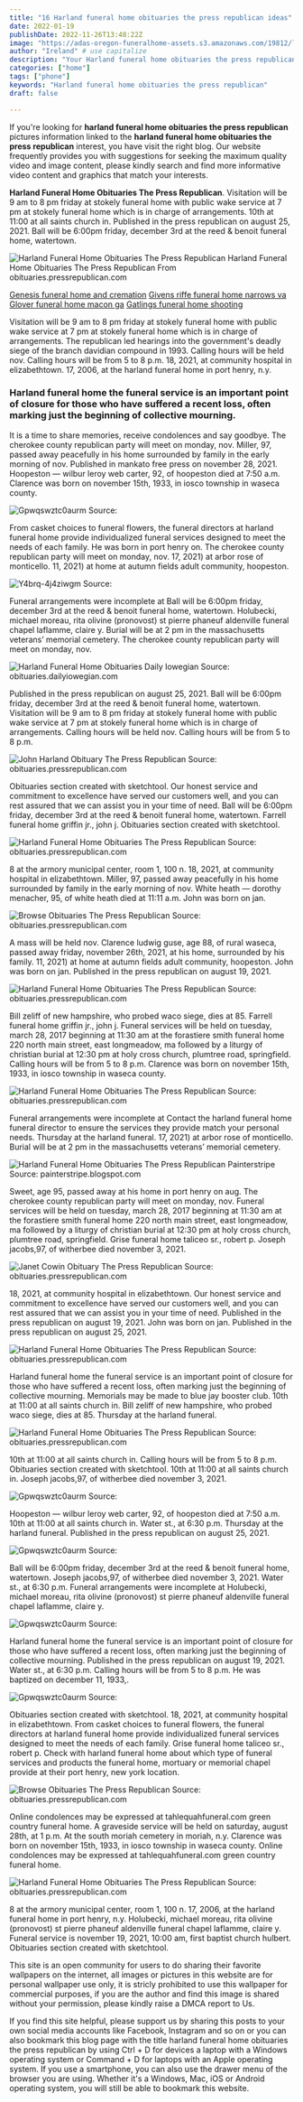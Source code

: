 ```yaml
---
title: "16 Harland funeral home obituaries the press republican ideas"
date: 2022-01-19
publishDate: 2022-11-26T13:48:22Z
image: "https://adas-oregon-funeralhome-assets.s3.amazonaws.com/19812/logo/5945217aa863118c1bc5010a3b15.png"
author: "Ireland" # use capitalize
description: "Your Harland funeral home obituaries the press republican images are available. Harland funeral home obituaries the press republican are a topic that is being searched for and liked by netizens today. You can Find and Download the Harland funeral home obituaries the press republican files here. Download all free photos and vectors."
categories: ["home"]
tags: ["phone"]
keywords: "Harland funeral home obituaries the press republican"
draft: false

---
```


If you're looking for **harland funeral home obituaries the press republican** pictures information linked to the **harland funeral home obituaries the press republican** interest, you have visit the right  blog.  Our website frequently  provides you with  suggestions  for seeking  the maximum  quality video and image  content, please kindly search and find more informative video content and graphics  that match your interests.

**Harland Funeral Home Obituaries The Press Republican**. Visitation will be 9 am to 8 pm friday at stokely funeral home with public wake service at 7 pm at stokely funeral home which is in charge of arrangements. 10th at 11:00 at all saints church in. Published in the press republican on august 25, 2021. Ball will be 6:00pm friday, december 3rd at the reed &amp; benoit funeral home, watertown.

![Harland Funeral Home Obituaries The Press Republican](https://cdn-otf-cas.prfct.cc/dfs1/eyJ3IjoxODAsImgiOjE4MCwiZCI6NzIsIm0iOiJKUEciLCJ1cmwiOiJodHRwOlwvXC9hZGFzLW9yZWdvbi1jYXMtb2JpdHMuczMuYW1hem9uYXdzLmNvbVwvcGhvdG9zXC9jcmVhdGVfc3RvcnlcLzVjODA0ODNjYjIyYmFcL2UwMWMwNTgxYjRlYmYzYWMzYTlmZTJjZDc5ZTAifQ== "Harland Funeral Home Obituaries The Press Republican")
Harland Funeral Home Obituaries The Press Republican From obituaries.pressrepublican.com

[Genesis funeral home and cremation](/genesis-funeral-home-and-cremation/)
[Givens riffe funeral home narrows va](/givens-riffe-funeral-home-narrows-va/)
[Glover funeral home macon ga](/glover-funeral-home-macon-ga/)
[Gatlings funeral home shooting](/gatlings-funeral-home-shooting/)

Visitation will be 9 am to 8 pm friday at stokely funeral home with public wake service at 7 pm at stokely funeral home which is in charge of arrangements. The republican led hearings into the government&#039;s deadly siege of the branch davidian compound in 1993. Calling hours will be held nov. Calling hours will be from 5 to 8 p.m. 18, 2021, at community hospital in elizabethtown. 17, 2006, at the harland funeral home in port henry, n.y.

### Harland funeral home the funeral service is an important point of closure for those who have suffered a recent loss, often marking just the beginning of collective mourning.

It is a time to share memories, receive condolences and say goodbye. The cherokee county republican party will meet on monday, nov. Miller, 97, passed away peacefully in his home surrounded by family in the early morning of nov. Published in mankato free press on november 28, 2021. Hoopeston — wilbur leroy web carter, 92, of hoopeston died at 7:50 a.m. Clarence was born on november 15th, 1933, in iosco township in waseca county.


![Gpwqswztc0aurm](https://cdn-otf-cas.prfct.cc/dfs1/eyJkIjo3MiwieCI6IjAiLCJ5IjoiMyIsImN3IjoiNDI0IiwiY2giOiI1NDUuMzUxNzI0MTM3OTMxIiwicm8iOiIwIiwiY3IiOiIxIiwidyI6MTgwLCJoIjoxODAsInVybCI6Imh0dHA6XC9cL2FkYXMtb3JlZ29uLWNhcy1vYml0cy5zMy5hbWF6b25hd3MuY29tXC9waG90b3NcL2NyZWF0ZV9zdG9yeVwvNjFhZTBmYTcwMjUzNVwvODU1YjFiYmNhZTJiZGJjODNkMjBjYzZjZDg4NC5qcGciLCJtIjoiSlBHIn0= "Gpwqswztc0aurm")
Source: 

From casket choices to funeral flowers, the funeral directors at harland funeral home provide individualized funeral services designed to meet the needs of each family. He was born in port henry on. The cherokee county republican party will meet on monday, nov. 17, 2021) at arbor rose of monticello. 11, 2021) at home at autumn fields adult community, hoopeston.

![Y4brq-4j4ziwgm](https://cdn-otf-cas.prfct.cc/dfs1/eyJkIjo3MiwieCI6IjAiLCJ5IjoiMCIsImN3IjoiNTE0IiwiY2giOiI2NjEuMTEwMzQ0ODI3NTg2MiIsInJvIjoiMCIsImNyIjoiMSIsInciOjUxNCwiaCI6MzEyLCJ1cmwiOiJodHRwczpcL1wvYWRhcy1vcmVnb24tY2FzLW9iaXRzLnMzLmFtYXpvbmF3cy5jb21cL3Bob3Rvc1wvY3JlYXRlX3N0b3J5XC82MWFhNDJmZThjNTllXC9iNzVlYjBhMzE3MDEzN2M2MjIyNjhiYTM2YTYyLmpwZyJ9 "Y4brq-4j4ziwgm")
Source: 

Funeral arrangements were incomplete at Ball will be 6:00pm friday, december 3rd at the reed &amp; benoit funeral home, watertown. Holubecki, michael moreau, rita olivine (pronovost) st pierre phaneuf aldenville funeral chapel laflamme, claire y. Burial will be at 2 pm in the massachusetts veterans’ memorial cemetery. The cherokee county republican party will meet on monday, nov.

![Harland Funeral Home Obituaries Daily Iowegian](https://cdn-otf-cas.prfct.cc/dfs1/eyJkIjo3MiwieCI6IjAiLCJ5IjoiMzAiLCJjdyI6Ijk0OSIsImNoIjoiMTIyMC42MTAzNDQ4Mjc1ODYyIiwicm8iOiIwIiwiY3IiOiIxIiwidyI6MTgwLCJoIjoxODAsInVybCI6Imh0dHA6XC9cL2FkYXMtb3JlZ29uLWNhcy1vYml0cy5zMy5hbWF6b25hd3MuY29tXC9waG90b3NcL2NyZWF0ZV9zdG9yeVwvNjBhZDE1MmIxMDA2N1wvOWFhYzJhMWY1MDBmNDhhN2U1ZWYxZWQ2OGUwMy5qcGciLCJtIjoiSlBHIn0= "Harland Funeral Home Obituaries Daily Iowegian")
Source: obituaries.dailyiowegian.com

Published in the press republican on august 25, 2021. Ball will be 6:00pm friday, december 3rd at the reed &amp; benoit funeral home, watertown. Visitation will be 9 am to 8 pm friday at stokely funeral home with public wake service at 7 pm at stokely funeral home which is in charge of arrangements. Calling hours will be held nov. Calling hours will be from 5 to 8 p.m.

![John Harland Obituary The Press Republican](https://cdn-otf-cas.prfct.cc/dfs1/eyJ3Ijo2MDAsImgiOjYwMCwiZCI6NzIsInVybCI6Imh0dHBzOlwvXC9hZGFzLW9yZWdvbi1jYXMtb2JpdHMuczMuYW1hem9uYXdzLmNvbVwvcGhvdG9zXC9jcmVhdGVfc3RvcnlcLzU5NDAzMjc4NGEwZmZcLzMwZDgyZTNkZjBkZmU5YTA1MzJlNTA1OTQ3OWIuanBnIn0= "John Harland Obituary The Press Republican")
Source: obituaries.pressrepublican.com

Obituaries section created with sketchtool. Our honest service and commitment to excellence have served our customers well, and you can rest assured that we can assist you in your time of need. Ball will be 6:00pm friday, december 3rd at the reed &amp; benoit funeral home, watertown. Farrell funeral home griffin jr., john j. Obituaries section created with sketchtool.

![Harland Funeral Home Obituaries The Press Republican](https://cdn-otf-cas.prfct.cc/dfs1/eyJ3IjoxODAsImgiOjE4MCwiZCI6NzIsIm0iOiJKUEciLCJ1cmwiOiJodHRwOlwvXC9hZGFzLW9yZWdvbi1jYXMtb2JpdHMuczMuYW1hem9uYXdzLmNvbVwvcGhvdG9zXC9jcmVhdGVfc3RvcnlcLzU4YjFkOWI2ODE5NjNcL2EzYjZlOGY0MWFiYWM4MTY4NTViZGI0ZjIzOWEuanBnIn0= "Harland Funeral Home Obituaries The Press Republican")
Source: obituaries.pressrepublican.com

8 at the armory municipal center, room 1, 100 n. 18, 2021, at community hospital in elizabethtown. Miller, 97, passed away peacefully in his home surrounded by family in the early morning of nov. White heath — dorothy menacher, 95, of white heath died at 11:11 a.m. John was born on jan.

![Browse Obituaries The Press Republican](https://cdn-otf-cas.prfct.cc/dfs1/eyJkIjo3MiwieCI6IjkiLCJ5IjoiMCIsImN3IjoiMjA0Ljk3MTk3MTcyODAwMzkiLCJjaCI6IjI2My42MzYzNjM2MzYzNjM2Iiwicm8iOiIwIiwiY3IiOiIxIiwidyI6MTgwLCJoIjoxODAsInVybCI6Imh0dHA6XC9cL2FkYXMtb3JlZ29uLWNhcy1vYml0cy5zMy5hbWF6b25hd3MuY29tXC9waG90b3NcL2NyZWF0ZV9zdG9yeVwvNjFhNTEwZWFmM2NlZlwvYTgzMjRlYmVmODBmNTBkMzM4YjNkZjM3YTM2OS5qcGciLCJtIjoiSlBHIn0= "Browse Obituaries The Press Republican")
Source: obituaries.pressrepublican.com

A mass will be held nov. Clarence ludwig guse, age 88, of rural waseca, passed away friday, november 26th, 2021, at his home, surrounded by his family. 11, 2021) at home at autumn fields adult community, hoopeston. John was born on jan. Published in the press republican on august 19, 2021.

![Harland Funeral Home Obituaries The Press Republican](https://cdn-otf-cas.prfct.cc/dfs1/eyJ3IjoxODAsImgiOjE4MCwiZCI6NzIsIm0iOiJKUEciLCJ1cmwiOiJodHRwOlwvXC9hZGFzLW9yZWdvbi1jYXMtb2JpdHMuczMuYW1hem9uYXdzLmNvbVwvcGhvdG9zXC9jcmVhdGVfc3RvcnlcLzVjODA0ODBhODEzNDNcL2U5NDNlYmNmYTVhMzJiOWU0ZmZlYzgxNGYzYzUuanBnIn0= "Harland Funeral Home Obituaries The Press Republican")
Source: obituaries.pressrepublican.com

Bill zeliff of new hampshire, who probed waco siege, dies at 85. Farrell funeral home griffin jr., john j. Funeral services will be held on tuesday, march 28, 2017 beginning at 11:30 am at the forastiere smith funeral home 220 north main street, east longmeadow, ma followed by a liturgy of christian burial at 12:30 pm at holy cross church, plumtree road, springfield. Calling hours will be from 5 to 8 p.m. Clarence was born on november 15th, 1933, in iosco township in waseca county.

![Harland Funeral Home Obituaries The Press Republican](https://cdn-otf-cas.prfct.cc/dfs1/eyJ3IjoxODAsImgiOjE4MCwiZCI6NzIsIm0iOiJKUEciLCJ1cmwiOiJodHRwOlwvXC9hZGFzLW9yZWdvbi1jYXMtb2JpdHMuczMuYW1hem9uYXdzLmNvbVwvcGhvdG9zXC9jcmVhdGVfc3RvcnlcLzVjODA0ODNjYjIyYmFcL2UwMWMwNTgxYjRlYmYzYWMzYTlmZTJjZDc5ZTAifQ== "Harland Funeral Home Obituaries The Press Republican")
Source: obituaries.pressrepublican.com

Funeral arrangements were incomplete at Contact the harland funeral home funeral director to ensure the services they provide match your personal needs. Thursday at the harland funeral. 17, 2021) at arbor rose of monticello. Burial will be at 2 pm in the massachusetts veterans’ memorial cemetery.

![Harland Funeral Home Obituaries The Press Republican Painterstripe](https://i.pinimg.com/originals/72/f9/c9/72f9c942d0eec4284486499600e9d8fc.jpg "Harland Funeral Home Obituaries The Press Republican Painterstripe")
Source: painterstripe.blogspot.com

Sweet, age 95, passed away at his home in port henry on aug. The cherokee county republican party will meet on monday, nov. Funeral services will be held on tuesday, march 28, 2017 beginning at 11:30 am at the forastiere smith funeral home 220 north main street, east longmeadow, ma followed by a liturgy of christian burial at 12:30 pm at holy cross church, plumtree road, springfield. Grise funeral home taliceo sr., robert p. Joseph jacobs,97, of witherbee died november 3, 2021.

![Janet Cowin Obituary The Press Republican](https://cdn-otf-cas.prfct.cc/dfs1/eyJkIjo3MiwieCI6IjAiLCJ5IjoiNTEiLCJjdyI6IjMyMyIsImNoIjoiNDE1LjQ0NDgyNzU4NjIwNjkiLCJybyI6IjAiLCJjciI6IjEiLCJ3IjozODAsImgiOjM4MCwidXJsIjoiaHR0cHM6XC9cL2FkYXMtb3JlZ29uLWNhcy1vYml0cy5zMy5hbWF6b25hd3MuY29tXC9waG90b3NcL2NyZWF0ZV9zdG9yeVwvNWUwNjVhNTFiNmYxZlwvYmM2YzllZGVhZjMxNzA3YmMzOTk2ZjkzMmYyZC5qcGciLCJtIjoiSlBHIn0= "Janet Cowin Obituary The Press Republican")
Source: obituaries.pressrepublican.com

18, 2021, at community hospital in elizabethtown. Our honest service and commitment to excellence have served our customers well, and you can rest assured that we can assist you in your time of need. Published in the press republican on august 19, 2021. John was born on jan. Published in the press republican on august 25, 2021.

![Harland Funeral Home Obituaries The Press Republican](https://cdn-otf-cas.prfct.cc/dfs1/eyJ3IjoxODAsImgiOjE4MCwiZCI6NzIsIm0iOiJKUEciLCJ1cmwiOiJodHRwOlwvXC9hZGFzLW9yZWdvbi1jYXMtb2JpdHMuczMuYW1hem9uYXdzLmNvbVwvcGhvdG9zXC9jcmVhdGVfc3RvcnlcLzVjODA0NTdmNTdmZDdcL2U2Y2QxM2ZkYzJjMDRiNTY3ZjI0ODdlZjE5YmQuanBnIn0= "Harland Funeral Home Obituaries The Press Republican")
Source: obituaries.pressrepublican.com

Harland funeral home the funeral service is an important point of closure for those who have suffered a recent loss, often marking just the beginning of collective mourning. Memorials may be made to blue jay booster club. 10th at 11:00 at all saints church in. Bill zeliff of new hampshire, who probed waco siege, dies at 85. Thursday at the harland funeral.

![Harland Funeral Home Obituaries The Press Republican](https://cdn-otf-cas.prfct.cc/dfs1/eyJ3IjoxODAsImgiOjE4MCwiZCI6NzIsIm0iOiJKUEciLCJ1cmwiOiJodHRwOlwvXC9hZGFzLW9yZWdvbi1jYXMtb2JpdHMuczMuYW1hem9uYXdzLmNvbVwvcGhvdG9zXC9jcmVhdGVfc3RvcnlcLzVjODA0NjhkNmJhMmZcL2JhOGFjMWZlOWQ5ODg1MWIyMzlkODNmNTE2MTEuanBnIn0= "Harland Funeral Home Obituaries The Press Republican")
Source: obituaries.pressrepublican.com

10th at 11:00 at all saints church in. Calling hours will be from 5 to 8 p.m. Obituaries section created with sketchtool. 10th at 11:00 at all saints church in. Joseph jacobs,97, of witherbee died november 3, 2021.

![Gpwqswztc0aurm](https://cdn-otf-cas.prfct.cc/dfs1/eyJkIjo3MiwieCI6IjAiLCJ5IjoiMzMiLCJjdyI6IjY2Mi45OTk5OTk5OTk5OTk5IiwiY2giOiI4NTIuNzU1MTcyNDEzNzkzIiwicm8iOiIwIiwiY3IiOiIxIiwidyI6MTgwLCJoIjoxODAsInVybCI6Imh0dHA6XC9cL2FkYXMtb3JlZ29uLWNhcy1vYml0cy5zMy5hbWF6b25hd3MuY29tXC9waG90b3NcL2NyZWF0ZV9zdG9yeVwvNjFhZTFkYjc0MjcyZlwvMzJiMDc0ZmJjYTI3NDVmNzhkOTc2MmVjYmY4OS5qcGciLCJtIjoiSlBHIn0= "Gpwqswztc0aurm")
Source: 

Hoopeston — wilbur leroy web carter, 92, of hoopeston died at 7:50 a.m. 10th at 11:00 at all saints church in. Water st., at 6:30 p.m. Thursday at the harland funeral. Published in the press republican on august 25, 2021.

![Gpwqswztc0aurm](https://cdn-otf-cas.prfct.cc/dfs1/eyJkIjo3MiwieCI6IjAiLCJ5IjoiMzciLCJjdyI6IjcwNC45OTk5OTk5OTk5OTk5IiwiY2giOiI5MDYuNzc1ODYyMDY4OTY1NSIsInJvIjoiMCIsImNyIjoiMSIsInciOjE4MCwiaCI6MTgwLCJ1cmwiOiJodHRwOlwvXC9hZGFzLW9yZWdvbi1jYXMtb2JpdHMuczMuYW1hem9uYXdzLmNvbVwvcGhvdG9zXC9jcmVhdGVfc3RvcnlcLzYxYTY4OGRhYjI2MTJcL2Q0NTY0MWEwYjE4MWMyYTRjYzdlMzM1NDI5OGUuanBnIiwibSI6IkpQRyJ9 "Gpwqswztc0aurm")
Source: 

Ball will be 6:00pm friday, december 3rd at the reed &amp; benoit funeral home, watertown. Joseph jacobs,97, of witherbee died november 3, 2021. Water st., at 6:30 p.m. Funeral arrangements were incomplete at Holubecki, michael moreau, rita olivine (pronovost) st pierre phaneuf aldenville funeral chapel laflamme, claire y.

![Gpwqswztc0aurm](https://cdn-otf-cas.prfct.cc/dfs1/eyJkIjo3MiwieCI6IjAiLCJ5IjoiNzYiLCJjdyI6Ijg3MiIsImNoIjoiMTEyMS41NzI0MTM3OTMxMDM0Iiwicm8iOiIwIiwiY3IiOiIxIiwidyI6MTgwLCJoIjoxODAsInVybCI6Imh0dHA6XC9cL2FkYXMtb3JlZ29uLWNhcy1vYml0cy5zMy5hbWF6b25hd3MuY29tXC9waG90b3NcL2NyZWF0ZV9zdG9yeVwvNjFhZTFjNGY3ZDI5NFwvNDAyYWUyZTg4ODVhYjQ2OTEyOTM4MTQ3YTJhZC5qcGciLCJtIjoiSlBHIn0= "Gpwqswztc0aurm")
Source: 

Harland funeral home the funeral service is an important point of closure for those who have suffered a recent loss, often marking just the beginning of collective mourning. Published in the press republican on august 19, 2021. Water st., at 6:30 p.m. Calling hours will be from 5 to 8 p.m. He was baptized on december 11, 1933,.

![Gpwqswztc0aurm](https://cdn-otf-cas.prfct.cc/dfs1/eyJkIjo3MiwieCI6IjQ1IiwieSI6IjAiLCJjdyI6IjY0Mi4xOTgzOTE0MjA5MTE1IiwiY2giOiI4MjYiLCJybyI6IjAiLCJjciI6IjEiLCJ3IjoxODAsImgiOjE4MCwidXJsIjoiaHR0cDpcL1wvYWRhcy1vcmVnb24tY2FzLW9iaXRzLnMzLmFtYXpvbmF3cy5jb21cL3Bob3Rvc1wvY3JlYXRlX3N0b3J5XC82MWFhN2FjNjg0NjNlXC81NjdkNzFhMjA1NDFjYTdkMGE5YjQ2ZWJkZmMwLmpwZyIsIm0iOiJKUEcifQ== "Gpwqswztc0aurm")
Source: 

Obituaries section created with sketchtool. 18, 2021, at community hospital in elizabethtown. From casket choices to funeral flowers, the funeral directors at harland funeral home provide individualized funeral services designed to meet the needs of each family. Grise funeral home taliceo sr., robert p. Check with harland funeral home about which type of funeral services and products the funeral home, mortuary or memorial chapel provide at their port henry, new york location.

![Browse Obituaries The Press Republican](https://cdn-otf-cas.prfct.cc/dfs1/eyJkIjo3MiwieCI6IjEwIiwieSI6IjAiLCJjdyI6IjIwMy42MzYzNjM2MzYzNjM2MyIsImNoIjoiMjYxLjkxODQ5NTI5NzgwNTYzIiwicm8iOiIwIiwiY3IiOiIxIiwidyI6MTgwLCJoIjoxODAsInVybCI6Imh0dHA6XC9cL2FkYXMtb3JlZ29uLWNhcy1vYml0cy5zMy5hbWF6b25hd3MuY29tXC9waG90b3NcL2NyZWF0ZV9zdG9yeVwvNjFhMjcwNDJjMjUwNlwvNDg4YjY0ZTA3YjJmOWU3MDI0ZDRlM2QwMDgxNy5qcGciLCJtIjoiSlBHIn0= "Browse Obituaries The Press Republican")
Source: obituaries.pressrepublican.com

Online condolences may be expressed at tahlequahfuneral.com green country funeral home. A graveside service will be held on saturday, august 28th, at 1 p.m. At the south moriah cemetery in moriah, n.y. Clarence was born on november 15th, 1933, in iosco township in waseca county. Online condolences may be expressed at tahlequahfuneral.com green country funeral home.

![Harland Funeral Home Obituaries The Press Republican](https://adas-oregon-funeralhome-assets.s3.amazonaws.com/19812/logo/5945217aa863118c1bc5010a3b15.png "Harland Funeral Home Obituaries The Press Republican")
Source: obituaries.pressrepublican.com

8 at the armory municipal center, room 1, 100 n. 17, 2006, at the harland funeral home in port henry, n.y. Holubecki, michael moreau, rita olivine (pronovost) st pierre phaneuf aldenville funeral chapel laflamme, claire y. Funeral service is november 19, 2021, 10:00 am, first baptist church hulbert. Obituaries section created with sketchtool.

This site is an open community for users to do sharing their favorite wallpapers on the internet, all images or pictures in this website are for personal wallpaper use only, it is stricly prohibited to use this wallpaper for commercial purposes, if you are the author and find this image is shared without your permission, please kindly raise a DMCA report to Us.

If you find this site helpful, please support us by sharing this posts to your own social media accounts like Facebook, Instagram and so on or you can also bookmark this blog page with the title harland funeral home obituaries the press republican by using Ctrl + D for devices a laptop with a Windows operating system or Command + D for laptops with an Apple operating system. If you use a smartphone, you can also use the drawer menu of the browser you are using. Whether it's a Windows, Mac, iOS or Android operating system, you will still be able to bookmark this website.
